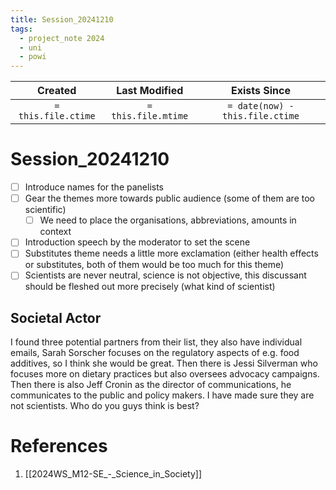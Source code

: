 ```yaml
---
title: Session_20241210
tags:
  - project_note 2024
  - uni
  - powi
---
```

|       Created       |    Last Modified    |          Exists Since           |
| :-----------------: | :-----------------: | :-----------------------------: |
| `= this.file.ctime` | `= this.file.mtime` | `= date(now) - this.file.ctime` |

# Session_20241210

- [ ] Introduce names for the panelists
- [ ] Gear the themes more towards public audience (some of them are too scientific)
	- [ ] We need to place the organisations, abbreviations, amounts in context
- [ ] Introduction speech by the moderator to set the scene
- [ ] Substitutes theme needs a little more exclamation (either health effects or substitutes, both of them would be too much for this theme)
- [ ] Scientists are never neutral, science is not objective, this discussant should be fleshed out more precisely (what kind of scientist)

## Societal Actor

I found three potential partners from their list, they also have individual emails, Sarah Sorscher focuses on the regulatory aspects of e.g. food additives, so I think she would be great. Then there is Jessi Silverman who focuses more on dietary practices but also oversees advocacy campaigns. Then there is also Jeff Cronin as the director of communications, he communicates to the public and policy makers. I have made sure they are not scientists. Who do you guys think is best?
# References
1. [[2024WS_M12-SE_-_Science_in_Society]]